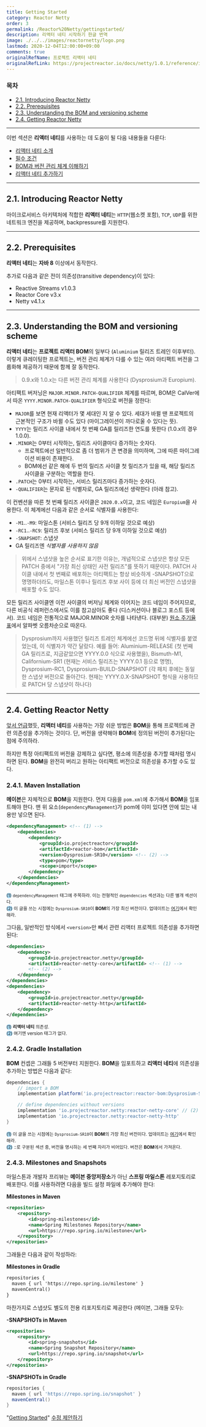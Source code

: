 ```yaml
---
title: Getting Started
category: Reactor Netty
order: 3
permalink: /Reactor%20Netty/gettingstarted/
description: 리액터 네티 시작하기 한글 번역
image: ./../../images/reactornetty/logo.png
lastmod: 2020-12-04T12:00:00+09:00
comments: true
originalRefName: 프로젝트 리액터 네티
originalRefLink: https://projectreactor.io/docs/netty/1.0.1/reference/index.html#getting-started
---
```


### 목차

- [2.1. Introducing Reactor Netty](#21-introducing-reactor-netty)
- [2.2. Prerequisites](#22-prerequisites)
- [2.3. Understanding the BOM and versioning scheme](#23-understanding-the-bom-and-versioning-scheme)
- [2.4. Getting Reactor Netty](#24-getting-reactor-netty)

---

이번 섹션은 **리액터 네티**를 사용하는 데 도움이 될 다음 내용들을 다룬다:

- [리액터 네티 소개](#21-introducing-reactor-netty)
- [필수 조건](#22-prerequisites)
- [BOM과 버전 관리 체계 이해하기](#23-understanding-the-bom-and-versioning-scheme)
- [리액터 네티 추가하기](#24-getting-reactor-netty)

---

## 2.1. Introducing Reactor Netty

마이크로서비스 아키텍처에 적합한 **리액터 네티**는 `HTTP`(웹소켓 포함), `TCP`, `UDP`를 위한 네트워크 엔진을 제공하며, backpressure를 지원한다.

---

## 2.2. Prerequisites

**리액터 네티**는 **자바 8** 이상에서 동작한다.

추가로 다음과 같은 전이 의존성(transitive dependency)이 있다:

- Reactive Streams v1.0.3
- Reactor Core v3.x
- Netty v4.1.x

---

## 2.3. Understanding the BOM and versioning scheme

**리액터 네티**는 **프로젝트 리액터 BOM**의 일부다 (`Aluminium` 릴리즈 트레인 이후부터). 이렇게 큐레이팅한 프로젝트는, 버전 관리 체계가 다를 수 있는 여러 아티팩트 버전을 그룹화해 제공하기 때문에 함께 잘 동작한다.

> 0.9.x와 1.0.x는 다른 버전 관리 체계를 사용한다 (Dysprosium과 Europium).

아티팩트 버저닝은 `MAJOR.MINOR.PATCH-QUALIFIER` 체계를 따르며, BOM은 CalVer에서 따온 `YYYY.MINOR.PATCH-QUALIFIER` 형식으로 버전을 정한다:

- `MAJOR`를 보면 현재 리액터가 몇 세대인 지 알 수 있다. 세대가 바뀔 땐 프로젝트의 근본적인 구조가 바뀔 수도 있다 (마이그레이션이 까다로울 수 있다는 뜻).
- `YYYY`는 릴리즈 사이클 내에서 첫 번째 GA를 릴리즈한 연도를 뜻한다 (1.0.x의 경우 1.0.0).
- `.MINOR`는 0부터 시작하는, 릴리즈 사이클마다 증가하는 숫자다.
  - 프로젝트에선 일반적으로 좀 더 범위가 큰 변경을 의미하며, 그에 따른 마이그레이션 비용이 존재한다.
  - BOM에선 같은 해에 두 번의 릴리즈 사이클 첫 릴리즈가 있을 때, 해당 릴리즈 사이클을 구분하는 역할을 한다.
- `.PATCH`는 0부터 시작하는, 서비스 릴리즈마다 증가하는 숫자다.
- `-QUALIFIER`는 문자로 된 식별자로, GA 릴리즈에선 생략한다 (아래 참고).

이 컨벤션을 따른 첫 번째 릴리즈 사이클은 `2020.0.x`이고, 코드 네임은 `Europium`을 사용한다. 이 체계에선 다음과 같은 순서로 식별자를 사용한다:

- `-M1`..`-M9`: 마일스톤 (서비스 릴리즈 당 9개 이하일 것으로 예상)
- `-RC1`..`-RC9`: 릴리즈 후보 (서비스 릴리즈 당 9개 이하일 것으로 예상)
- `-SNAPSHOT`: 스냅샷
- GA 릴리즈엔 *식별자를 사용하지 않음*

> 위에서 스냅샷을 높은 순서로 표기한 이유는, 개념적으로 스냅샷은 항상 모든 PATCH 중에서 "가장 최신 상태인 사전 릴리즈"를 뜻하기 때문이다. PATCH 사이클 내에서 첫 번째로 배포하는 아티팩트는 항상 비슷하게 -SNAPSHOT으로 명명하더라도, 마일스톤 이후나 릴리즈 후보 사이 등에 더 최신 버전인 스냅샷을 배포할 수도 있다.

모든 릴리즈 사이클엔 이전 사이클의 버저닝 체계와 이어지는 코드 네임이 주어지므로, 다른 비공식 레퍼런스에서도 이를 참고삼아도 좋다 (디스커션이나 블로그 포스트 등에서). 코드 네임은 전통적으로 MAJOR.MINOR 숫자를 나타낸다. (대부분) [원소 주기율표](https://en.wikipedia.org/wiki/Periodic_table#Overview)에서 알파벳 오름차순으로 따온다.

> Dysprosium까지 사용했던 릴리즈 트레인 체계에선 코드명 뒤에 식별자를 붙였었는데, 이 식별자가 약간 달랐다. 예를 들어: Aluminium-RELEASE (첫 번째 GA 릴리즈로, 지금같았으면 YYYY.0.0 식으로 사용했을), Bismuth-M1, Californium-SR1 (현재는 서비스 릴리즈는 YYYY.0.1 등으로 명명), Dysprosium-RC1, Dysprosium-BUILD-SNAPSHOT (각 패치 후에는 동일한 스냅샷 버전으로 돌아간다. 현재는 YYYY.0.X-SNAPSHOT 형식을 사용하므로 PATCH 당 스냅샷이 하나다)

---

## 2.4. Getting Reactor Netty

[앞서 언급]((#23-understanding-the-bom-and-versioning-scheme))했듯, **리액터 네티**를 사용하는 가장 쉬운 방법은 **BOM**을 통해 프로젝트에 관련 의존성을 추가하는 것이다. 단, 버전을 생략해야 **BOM**에 정의된 버전이 추가된다는 점에 주의하라.

하지만 특정 아티팩트의 버전을 강제하고 싶다면, 평소에 의존성을 추가할 때처럼 명시하면 된다. **BOM**을 완전히 버리고 원하는 아티팩트 버전으로 의존성을 추가할 수도 있다.

### 2.4.1. Maven Installation

**메이븐**은 자체적으로 **BOM**을 지원한다. 먼저 다음을 `pom.xml`에 추가해서 **BOM**을 임포트해야 한다. 맨 위 요소(`dependencyManagement`)가 pom에 이미 있다면 안에 있는 내용만 넣으면 된다.

```xml
<dependencyManagement> <!-- (1) -->
    <dependencies>
        <dependency>
            <groupId>io.projectreactor</groupId>
            <artifactId>reactor-bom</artifactId>
            <version>Dysprosium-SR10</version> <!-- (2) -->
            <type>pom</type>
            <scope>import</scope>
        </dependency>
    </dependencies>
</dependencyManagement>
```
<small><span style="background-color: #a9dcfc; border-radius: 50px;">(1)</span> `dependencyManagement` 태그에 주목하라. 이는 전형적인 `dependencies` 섹션과는 다른 별개 섹션이다.</small><br>
<small><span style="background-color: #a9dcfc; border-radius: 50px;">(2)</span> 이 글을 쓰는 시점에는 `Dysprosium-SR10`이 **BOM**의 가장 최신 버전이다. 업데이트는 [여기](https://github.com/reactor/reactor/releases)에서 확인해라.</small>

그다음, 일반적인 방식에서 `<version>`만 빼서 관련 리액터 프로젝트 의존성을 추가하면 된다:

```xml
<dependencies>
    <dependency>
        <groupId>io.projectreactor.netty</groupId>
        <artifactId>reactor-netty-core</artifactId> <!-- (1) -->
        <!-- (2) -->
    </dependency>
</dependencies>
<dependencies>
    <dependency>
        <groupId>io.projectreactor.netty</groupId>
        <artifactId>reactor-netty-http</artifactId>
    </dependency>
</dependencies>
```
<small><span style="background-color: #a9dcfc; border-radius: 50px;">(1)</span> **리액터 네티** 의존성.</small><br>
<small><span style="background-color: #a9dcfc; border-radius: 50px;">(2)</span> 여기엔 version 태그가 없다.</small>

### 2.4.2. Gradle Installation

**BOM** 컨셉은 그래들 5 버전부터 지원한다. **BOM**을 임포트하고 **리액터 네티**에 의존성을 추가하는 방법은 다음과 같다:

```groovy
dependencies {
    // import a BOM
    implementation platform('io.projectreactor:reactor-bom:Dysprosium-SR10') // (1)

    // define dependencies without versions
    implementation 'io.projectreactor.netty:reactor-netty-core' // (2)
    implementation 'io.projectreactor.netty:reactor-netty-http'
}
```
<small><span style="background-color: #a9dcfc; border-radius: 50px;">(1)</span> 이 글을 쓰는 시점에는 `Dysprosium-SR10`이 **BOM**의 가장 최신 버전이다. 업데이트는 [여기](https://github.com/reactor/reactor/releases)에서 확인해라.</small><br>
<small><span style="background-color: #a9dcfc; border-radius: 50px;">(2)</span> </small>`:`<small>로 구분된 섹션 중, 버전을 명시하는 세 번째 자리가 비어있다. 버전은 **BOM**에서 가져온다.</small>

### 2.4.3. Milestones and Snapshots

마일스톤과 개발자 프리뷰는 **메이븐 중앙저장소**가 아닌 **스프링 마일스톤** 레포지토리로 배포한다. 이를 사용하려면 다음을 빌드 설정 파일에 추가해야 한다:

**Milestones in Maven**

```xml
<repositories>
	<repository>
		<id>spring-milestones</id>
		<name>Spring Milestones Repository</name>
		<url>https://repo.spring.io/milestone</url>
	</repository>
</repositories>
```

그래들은 다음과 같이 작성하라:

**Milestones in Gradle**

```xml
repositories {
  maven { url 'https://repo.spring.io/milestone' }
  mavenCentral()
}
```

마찬가지로 스냅샷도 별도의 전용 리포지토리로 제공한다 (메이븐, 그래들 모두):

**-SNAPSHOTs in Maven**

```xml
<repositories>
	<repository>
		<id>spring-snapshots</id>
		<name>Spring Snapshot Repository</name>
		<url>https://repo.spring.io/snapshot</url>
	</repository>
</repositories>
```

**-SNAPSHOTs in Gradle**

```groovy
repositories {
  maven { url 'https://repo.spring.io/snapshot' }
  mavenCentral()
}
```

"[Getting Started](https://projectreactor.io/docs/netty/1.0.1/reference/index.html#getting-started)" [수정 제안하기](https://github.com/reactor/reactor-netty/edit/master/docs/asciidoc/getting-started.adoc)